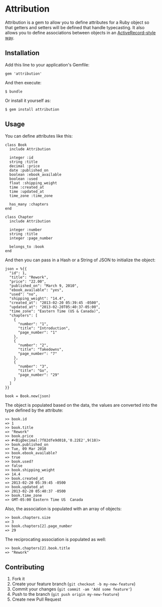 # Attribution

Attribution is a gem to allow you to define attributes for a Ruby object so that getters and setters will be defined that handle typecasting.  It also allows you to define associations between objects in an [ActiveRecord-style way][ar].

## Installation

Add this line to your application's Gemfile:

    gem 'attribution'

And then execute:

    $ bundle

Or install it yourself as:

    $ gem install attribution

## Usage

You can define attributes like this:

    class Book
      include Attribution

      integer :id
      string :title
      decimal :price
      date :published_on
      boolean :ebook_available
      boolean :used
      float :shipping_weight
      time :created_at
      time :updated_at
      time_zone :time_zone

      has_many :chapters
    end

    class Chapter
      include Attribution

      integer :number
      string :title
      integer :page_number

      belongs_to :book
    end

And then you can pass in a Hash or a String of JSON to initialize the object:

    json = %{{
      "id": 1,
      "title": "Rework",
      "price": "22.00",
      "published_on": "March 9, 2010",
      "ebook_available": "yes",
      "used": "no",
      "shipping_weight": "14.4",
      "created_at": "2013-02-20 05:39:45 -0500",
      "updated_at": "2013-02-20T05:40:37-05:00",
      "time_zone": "Eastern Time (US & Canada)",
      "chapters": [
        {
          "number": "1",
          "title": "Introduction",
          "page_number": "1"
        },
        {
          "number": "2",
          "title": "Takedowns",
          "page_number": "7"
        },
        {
          "number": "3",
          "title": "Go",
          "page_number": "29"
        }
      ]
    }}
    
    book = Book.new(json)

The object is populated based on the data, the values are converted into the type defined by the attribute:

    >> book.id
    => 1
    >> book.title
    => "Rework"
    >> book.price
    => #<BigDecimal:7f82dfe9d018,'0.22E2',9(18)>
    >> book.published_on
    => Tue, 09 Mar 2010
    >> book.ebook_available?
    => true
    >> book.used?
    => false
    >> book.shipping_weight
    => 14.4
    >> book.created_at
    => 2013-02-20 05:39:45 -0500
    >> book.updated_at
    => 2013-02-20 05:40:37 -0500
    >> book.time_zone
    => GMT-05:00 Eastern Time US  Canada

Also, the association is populated with an array of objects:

    >> book.chapters.size
    => 3
    >> book.chapters[2].page_number
    => 29

The reciprocating association is populated as well:

    >> book.chapters[2].book.title
    => "Rework"

## Contributing

1. Fork it
2. Create your feature branch (`git checkout -b my-new-feature`)
3. Commit your changes (`git commit -am 'Add some feature'`)
4. Push to the branch (`git push origin my-new-feature`)
5. Create new Pull Request

[ar]: http://api.rubyonrails.org/classes/ActiveRecord/Associations/ClassMethods.html